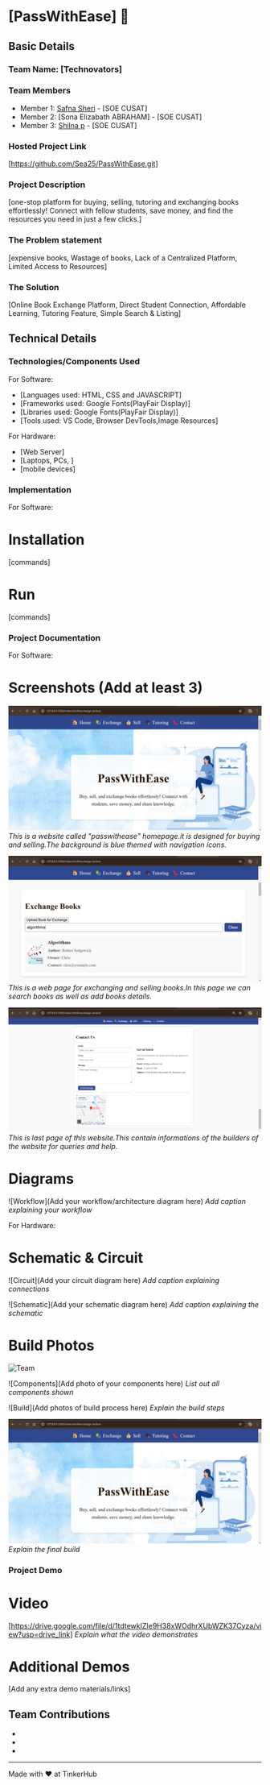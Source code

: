 # [PassWithEase] 🎯


## Basic Details
### Team Name: [Technovators]


### Team Members
- Member 1: [Safna Sheri] - [SOE CUSAT]
- Member 2: [Sona Elizabath ABRAHAM] - [SOE CUSAT]
- Member 3: [Shilna p] - [SOE CUSAT]

### Hosted Project Link
[https://github.com/Sea25/PassWithEase.git]

### Project Description
[one-stop platform for buying, selling, tutoring and exchanging books effortlessly! Connect with fellow students, save money, and find the resources you need in just a few clicks.]

### The Problem statement
[expensive books, Wastage of books, Lack of a Centralized Platform, Limited Access to Resources]

### The Solution
[Online Book Exchange Platform, Direct Student Connection, Affordable Learning, Tutoring Feature, Simple Search & Listing]

## Technical Details
### Technologies/Components Used
For Software:
- [Languages used: HTML, CSS and JAVASCRIPT]
- [Frameworks used: Google Fonts(PlayFair Display)]
- [Libraries used: Google Fonts(PlayFair Display)]
- [Tools used: VS Code, Browser DevTools,Image Resources]

For Hardware:
- [Web Server]
- [Laptops, PCs, ]
- [mobile devices]

### Implementation
For Software:
# Installation
[commands]

# Run
[commands]

### Project Documentation
For Software:

# Screenshots (Add at least 3)
![Screenshot1](https://github.com/Sea25/PassWithEase/blob/main/Download1.png?raw=true)
*This is a website called "passwithease" homepage.it is designed for buying and selling.The background is blue themed with navigation icons.*

![Screenshot2](https://github.com/Sea25/PassWithEase/blob/main/Download2.png?raw=true)
*This is a web page for exchanging and selling books.In this page we can search books as well as add books details.*

![Screenshot3](https://github.com/Sea25/PassWithEase/blob/main/Download3.png?raw=true)
*This is last page of this website.This contain informations of the builders of the website for queries and help.*

# Diagrams
![Workflow](Add your workflow/architecture diagram here)
*Add caption explaining your workflow*

For Hardware:

# Schematic & Circuit
![Circuit](Add your circuit diagram here)
*Add caption explaining connections*

![Schematic](Add your schematic diagram here)
*Add caption explaining the schematic*

# Build Photos
![Team](https://github.com/Sea25/PassWithEase/blob/main/team.jpg?raw=true)


![Components](Add photo of your components here)
*List out all components shown*

![Build](Add photos of build process here)
*Explain the build steps*

![Final](https://github.com/Sea25/PassWithEase/blob/main/Download1.png?raw=true)
*Explain the final build*

### Project Demo
# Video
[https://drive.google.com/file/d/1tdtewkIZIe9H38xWOdhrXUbWZK37Cyza/view?usp=drive_link]
*Explain what the video demonstrates*

# Additional Demos
[Add any extra demo materials/links]

## Team Contributions
- [Sona Elizabeth Abraham]: [HTML]
- [Shilna P]: [JavaScript]
- [Safna Sheri]: [CSS]
---
Made with ❤️ at TinkerHub
